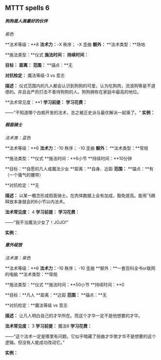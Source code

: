 ## MTTT spells 6



##### 狗狗是人类最好的伙伴

*紫色*

**法术等级：**8
**法术力：**-X 秩序； -X 歪曲
**额外：**
**法术类型：**场地

**施法类型：**仪式
**施法时间：**
**持续时间：**

**目标：**
**距离：**
**范围：**
**锚点：**无

**对抗检定：** 魔法等级-3 vs 意志

**描述：**
		仪式范围内的凡人都会认识到狗狗的可爱。认为吃狗肉，流浪狗等是不道德的。并且会严厉打击不善待狗狗的人。狗狗拥有在家庭中最高的地位。

**法术常见度：**1
**学习前提：**
**学习花费：**

——”不知道哪个白痴开发的法术，总之被正史派与最优解派一起揍了。“
**实例：**





##### 假面骑士

*法术类：蓝色*

**法术等级：**6
**法术力：**-10 秩序； -10 歪曲
**额外：**
**法术类型：**常规

**施法类型：**仪式
**施法时间：**6小节
**持续时间：**10分钟

**目标：**自愿的凡人或魔法少女
**距离：**自身、近距
**范围：**
**锚点：**有（一个骚气的腰带）

**对抗检定：**无

**描述：**
		以某一概念形成假面骑士。在肉体数据上会有加成，豁免提高。能用飞踢释放本身就会的6小节以内法术。

**法术常见度：** 4
**学习前提：**
**学习花费：**

——”我不当魔法少女了！JOJO!“

**实例：**



##### 意外绽放

*法术类：紫色*

**法术等级：**6
**法术力：**-10 秩序； -10 歪曲
**额外：**一套百科全书or联网的电脑
**法术类型：**常规

**施法类型：**仪式
**施法时间：**50小节
**持续时间：**0

**目标：**凡人
**距离：**近距
**范围：**
**锚点：**无

**对抗检定：**魔法等级 vs 意志

**描述：**
		让凡人明白自己的才华所在。而这个才华一定不是他想要的才华。

**法术常见度：** 3
**学习前提：** 魔法6
**学习花费：**

——“这个法术一定是哪里有问题。它似乎暗藏了扭曲才华使才华不是想要的这个逻辑。但没有人能成功改动它。”

**实例：**